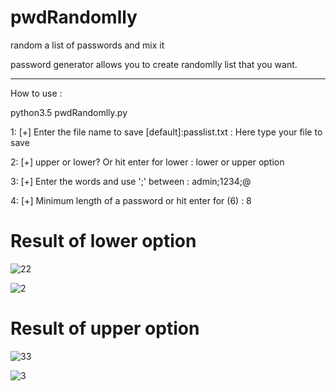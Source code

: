 # pwdRandomlly
random a list of passwords and mix it 

password generator allows you to create randomlly list that you want.
<hr> 

How to use : 

python3.5 pwdRandomlly.py

1: [+] Enter the file name to save [default]:passlist.txt  : Here type your file to save

2: [+] upper or lower? Or hit enter for lower : lower or upper option

3: [+] Enter the words and use ';' between : admin;1234;@

4: [+] Minimum length of a password or hit enter for (6) : 8


<h1>Result of lower option</h1>

![22](https://user-images.githubusercontent.com/48766198/78454741-96806d80-76a2-11ea-8813-62d68dec2b2c.png)

![2](https://user-images.githubusercontent.com/48766198/78454624-dabf3e00-76a1-11ea-90dc-8e5742fc85d7.png)

<h1>Result of upper option</h1>

![33](https://user-images.githubusercontent.com/48766198/78454740-954f4080-76a2-11ea-9636-c702ce141aed.png)

![3](https://user-images.githubusercontent.com/48766198/78454623-da26a780-76a1-11ea-9ff9-a658545bb87f.png)



